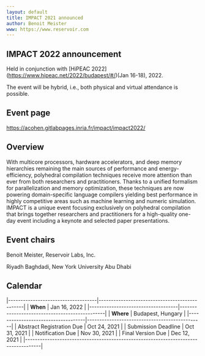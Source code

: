 ```yaml
---
layout: default
title: IMPACT 2021 announced
author: Benoit Meister
www: https://www.reservoir.com
---
```


## IMPACT 2022 announcement

Held in conjunction with [HiPEAC 2022] (https://www.hipeac.net/2022/budapest/#/)(Jan 16-18), 2022.

The event will be hybrid, i.e., both physical and virtual attendance is possible.

## Event page

https://acohen.gitlabpages.inria.fr/impact/impact2022/

## Overview

With multicore processors, hardware accelerators, and deep memory
hierarchies remaining the main sources of performance and
energy-efficiency, polyhedral compilation techniques receive more
attention than ever from both researchers and practitioners. Thanks
to a unified formalism for parallelization and memory optimization,
these techniques are now powering domain-specific language compilers
yielding best performance in highly competitive areas such as machine
learning and numeric simulation. IMPACT is a unique event focusing
exclusively on polyhedral compilation that brings together researchers
and practitioners for a high-quality one-day event including a keynote
and selected paper presentations.


## Event chairs

Benoit Meister, Reservoir Labs, Inc.

Riyadh Baghdadi, New York University Abu Dhabi

## Calendar


|------------------------------------|-----------------------------------------------|
| **When**                           |  Jan 16, 2022                                 |
|------------------------------------|-----------------------------------------------|
| **Where**                          |  Budapest, Hungary                            |
|------------------------------------|-----------------------------------------------|
| Abstract Registration Due          |         Oct 24, 2021                          |
| Submission Deadline                |         Oct 31, 2021                          |
| Notification Due                   |         Nov 30, 2021                          |
| Final Version Due                  |         Dec 12, 2021                          |
|------------------------------------------------------------------------------------|
